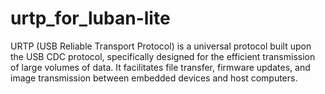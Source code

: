 # urtp_for_luban-lite
URTP (USB Reliable Transport Protocol) is a universal protocol built upon the USB CDC protocol, specifically designed for the efficient transmission of large volumes of data. It facilitates file transfer, firmware updates, and image transmission between embedded devices and host computers.

